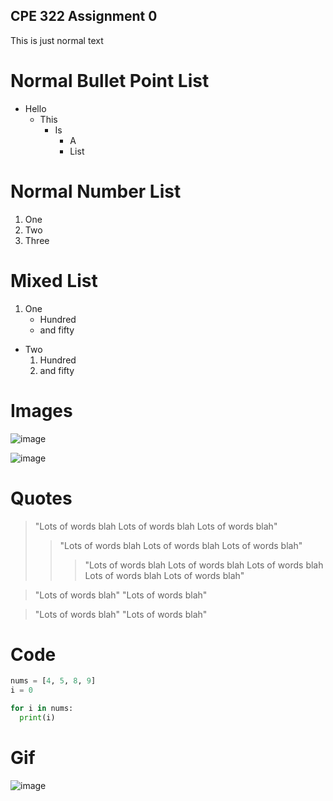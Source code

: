 ## CPE 322 Assignment 0

This is just normal text

# Normal Bullet Point List
- Hello
  - This
    - Is
      - A
      - List
# Normal Number List
1. One
2. Two
3. Three

# Mixed List
1. One
      - Hundred
      - and fifty

- Two
    1. Hundred
    2. and fifty

 # Images
 
![image](https://github.com/juchen3637/CPE-322/assets/103432641/db0b906b-79b0-46c3-a42c-266f4bde3e2f)

![image](https://github.com/juchen3637/CPE-322/assets/103432641/a5d7d77f-dd23-4bf7-8c6d-41bcbcf408ad)

# Quotes

> "Lots of words blah Lots of words blah Lots of words blah"
> > "Lots of words blah  Lots of words blah  Lots of words blah"
> > > "Lots of words blah Lots of words blah Lots of words blah Lots of words blah Lots of words blah"

> "Lots of words blah"
> "Lots of words blah"

> "Lots of words blah"
  "Lots of words blah"

# Code

```python
nums = [4, 5, 8, 9]
i = 0

for i in nums:
  print(i)
```

# Gif

![image](https://github.com/juchen3637/CPE-322/assets/103432641/34e6b6ae-04b6-432c-989d-533989f26041)


